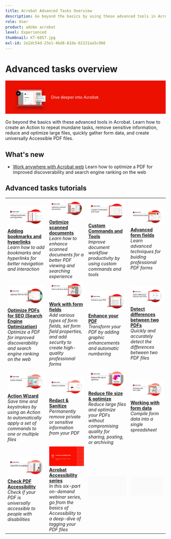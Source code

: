 ```yaml
---
title: Acrobat Advanced Tasks Overview
description: Go beyond the basics by using these advanced tools in Acrobat
role: User
product: adobe acrobat
level: Experienced
thumbnail: KT-6857.jpg
exl-id: 2e2dc54d-23e1-4bd8-81de-62131aa5c966
---
```

# Advanced tasks overview

![Acrobat Getting Started Image](../assets/Hero-AdvancedTasks.png)

Go beyond the basics with these advanced tools in Acrobat. Learn how to create an Action to repeat mundane tasks, remove sensitive information, reduce and optimize large files, quickly gather form data, and create universally Accessible PDF files.

## What's new

* [Work anywhere with Acrobat web](optimizeseo.md)
  Learn how to optimize a PDF for improved discoverability and search engine ranking on the web

## Advanced tasks tutorials

<table style="table-layout:fixed">
<tr>
  <td>
    <a href="bookmarks.md">
      <img alt="Adding bookmarks and hyperlinks" src="../assets/Bookmarks_1280.png" />
    </a>
    <div>
    <a href="bookmarks.md"><strong>Adding bookmarks and hyperlinks</strong></a>
    </div>
    <em>Learn how to add bookmarks and hyperlinks for better navigation and interaction</em>
    <br>
  </td>
  <td>
    <a href="optimizescan.md">
      <img alt="Optimize scanned documents" src="../assets/Scan_1280.png" />
    </a>
    <div>
    <a href="optimizescan.md"><strong>Optimize scanned documents</strong></a>
    </div>
    <em>Learn how to enhance scanned documents for a better PDF viewing and searching experience</em>
    <br>
  </td>
  <td>
    <a href="custom.md">
      <img alt="Custom Commands and Tools" src="../assets/Createcustom_1280.png" />
    </a>
    <div>
    <a href="custom.md"><strong>Custom Commands and Tools</strong></a>
    </div>
    <em>Improve document workflow productivity by using custom commands and tools</em>
    <br>
  </td>
  <td>
    <a href="advancedforms.md">
      <img alt="Advanced form fields" src="../assets/Advancedforms_1280.png" />
    </a>
    <div>
    <a href="advancedforms.md"><strong>Advanced form fields</strong></a>
    </div>
    <em>Learn advanced techniques for buiding professional PDF forms</em>
    <br>
  </td>
</tr>
<tr>
 <td>
    <a href="optimizeseo.md">
      <img alt="Optimize PDFs for SEO (Search Engine Optimization)" src="../assets/seo_1280.png" />
    </a>
    <div>
    <a href="optimizeseo.md"><strong>Optimize PDFs for SEO (Search Engine Optimization)</strong></a>
    </div>
    <em>Optimize a PDF for improved discoverability and search engine ranking on the web</em>
    <br>
  </td>
  <td>
    <a href="workforms.md">
      <img alt="Work with form fields" src="../assets/Workform_1280.png" />
    </a>
    <div>
    <a href="workforms.md"><strong>Work with form fields</strong></a>
    </div>
    <em>Add various types of form fields, set form field properties, and add security to create high-quality professional forms</em>
    <br>
  </td>
  <td>
    <a href="enhance.md">
      <img alt="Enhance your PDF" src="../assets/Enhance_1280.png" />
    </a>
    <div>
    <a href="enhance.md"><strong>Enhance your PDF</strong></a>
    </div>
    <em>Transform your PDF by adding graphic enhancements and automatic numbering</em>
    <br>
  </td>
 <td>
    <a href="compare.md">
      <img alt="Detect Differences Between two PDFs" src="../assets/Compare_1280.png" />
    </a>
    <div>
    <a href="compare.md"><strong>Detect differences between two PDFs</strong></a>
    </div>
    <em>Quickly and accurately detect the differences between two PDF files</em>
    <br>
  </td>
</tr>
<tr>
  <td>
    <a href="action.md">
      <img alt="Action Wizard" src="../assets/Action.jpg" />
    </a>
    <div>
    <a href="action.md"><strong>Action Wizard</strong></a>
    </div>
    <em>Save time and keystrokes by using an Action to automatically apply a set of commands to one or multiple files</em>
    <br>
  </td>
  <td>
    <a href="redact.md">
      <img alt="Redact & Sanitize" src="../assets/Redact.jpg" />
    </a>
    <div>
    <a href="redact.md"><strong>Redact & Sanitize</strong></a>
    </div>
    <em>Permanently remove private or sensitive information from your PDF</em>
    <br>
  </td>
 <td>
    <a href="reduce.md">
      <img alt="Reduce file size & optimize" src="../assets/Reduce.jpg" />
    </a>
    <div>
    <a href="reduce.md"><strong>Reduce file size & optimize</strong></a>
    </div>
    <em>Reduce large files and optimize your PDFs without compromising quality for sharing, posting, or archiving</em>
    <br>
  </td>
  <td>
    <a href="formdata.md">
      <img alt="Action Wizard" src="../assets/FormData.jpg" />
    </a>
    <div>
    <a href="formdata.md"><strong>Working with form data</strong></a>
    </div>
    <em>Compile form data into a single spreadsheet</em>
    <br>
  </td>
</tr>
<tr>
 <td>
    <a href="accessibility.md">
      <img alt="Check PDF Accessibility" src="../assets/Checkaccessible_1280.jpg" />
    </a>
    <div>
    <a href="accessibility.md"><strong>Check PDF Accessibility</strong></a>
    </div>
    <em>Check if your PDF is universally accessible to people with disabilities</em>
    <br>
  </td>
 <td>
    <a href="accessibility-series.md">
      <img alt="Preparing Accessible PDF Files" src="../assets/Accessibilityseries_1280.png" />
    </a>
    <div>
    <a href="accessibility-series.md"><strong>Acrobat Accessibility series</strong></a>
    </div>
    <em>In this six-part on-demand webinar series, go from the basics of Accessibility to a deep-dive of tagging your PDF files</em>
    <br>
  </td>
  <td>
   <img alt="Spacer" src="../assets/Grayspacer.png" />
    <div>
    <br>
  </td> 
  <td>
   <img alt="Spacer" src="../assets/Grayspacer.png" />
    <div>
    <br>
  </td>  
</tr>
</table>
